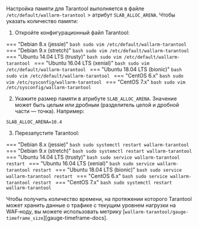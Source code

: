 Настройка памяти для Tarantool выполняется в файле `/etc/default/wallarm-tarantool` > атрибут `SLAB_ALLOC_ARENA`. Чтобы указать количество памяти:

<ol start="1"><li>Откройте конфигурационный файл Tarantool:</li></ol>

=== "Debian 8.x (jessie)"
    ```bash
    sudo vim /etc/default/wallarm-tarantool
    ```
=== "Debian 9.x (stretch)"
    ```bash
    sudo vim /etc/default/wallarm-tarantool
    ```
=== "Ubuntu 14.04 LTS (trusty)"
    ```bash
    sudo vim /etc/default/wallarm-tarantool
    ```
=== "Ubuntu 16.04 LTS (xenial)"
    ```bash
    sudo vim /etc/default/wallarm-tarantool
    ```
=== "Ubuntu 18.04 LTS (bionic)"
    ```bash
    sudo vim /etc/default/wallarm-tarantool
    ```
=== "CentOS 6.x"
    ```bash
    sudo vim /etc/sysconfig/wallarm-tarantool
    ```
=== "CentOS 7.x"
    ```bash
    sudo vim /etc/sysconfig/wallarm-tarantool
    ```


<ol start="2"><li>Укажите размер памяти в атрибуте <code>SLAB_ALLOC_ARENA</code>. Значение может быть целым или дробным (разделитель целой и дробной части — точка). Например:</li></ol>

```
SLAB_ALLOC_ARENA=10.4
```

<ol start="3"><li>Перезапустите Tarantool:</li></ol>

=== "Debian 8.x (jessie)"
    ```bash
    sudo systemctl restart wallarm-tarantool
    ```
=== "Debian 9.x (stretch)"
    ```bash
    sudo systemctl restart wallarm-tarantool
    ```
=== "Ubuntu 14.04 LTS (trusty)"
    ```bash
    sudo service wallarm-tarantool restart
    ```
=== "Ubuntu 16.04 LTS (xenial)"
    ```bash
    sudo service wallarm-tarantool restart
    ```
=== "Ubuntu 18.04 LTS (bionic)"
    ```bash
    sudo service wallarm-tarantool restart
    ```
=== "CentOS 6.x"
    ```bash
    sudo service wallarm-tarantool restart
    ```
=== "CentOS 7.x"
    ```bash
    sudo systemctl restart wallarm-tarantool
    ```


Чтобы получить количество времени, на протяжении которого Tarantool может хранить данные о трафике с текущим уровнем нагрузки на WAF‑ноду, вы можете использовать метрику [`wallarm-tarantool/gauge-timeframe_size`][gauge-timeframe-docs].